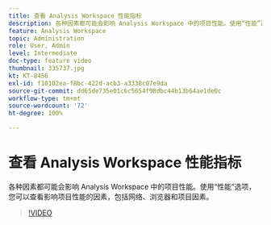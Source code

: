 ```yaml
---
title: 查看 Analysis Workspace 性能指标
description: 各种因素都可能会影响 Analysis Workspace 中的项目性能。使用“性能”选项，您可以查看影响项目性能的因素，包括网络、浏览器和项目因素。
feature: Analysis Workspace
topic: Administration
role: User, Admin
level: Intermediate
doc-type: feature video
thumbnail: 335737.jpg
kt: KT-8456
exl-id: f10102ea-f8bc-422d-acb3-a3338c07e9da
source-git-commit: dd65de735e01c6c5654f98dbc44b13b64ae1de0c
workflow-type: tm+mt
source-wordcount: '72'
ht-degree: 100%

---
```


# 查看 Analysis Workspace 性能指标

各种因素都可能会影响 Analysis Workspace 中的项目性能。使用“性能”选项，您可以查看影响项目性能的因素，包括网络、浏览器和项目因素。


>[!VIDEO](https://video.tv.adobe.com/v/3418516/?quality=12&learn=on&captions=chi_hans)
